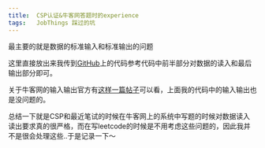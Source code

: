 ```yaml
---
title:	CSP认证&牛客网答题时的experience
tags:	JobThings 踩过的坑
---
```


最主要的就是数据的标准输入和标准输出的问题

这里直接放出来我传到[GitHub](https://github.com/LeetCodeDaily/Xusy-python/tree/master/CCF-practice)上的代码参考代码中前半部分对数据的读入和最后输出部分即可。

关于牛客网的输入输出官方有[这样一篇帖子](https://www.nowcoder.com/discuss/276)可以看，上面我的代码中的输入输出也是没问题的。

总结一下就是CSP和最近笔试的时候在牛客网上的系统中写题的时候对数据读入读出要求真的很严格，而在写leetcode的时候是不用考虑这些问题的，因此我并不是很会处理这些..于是记录一下～
